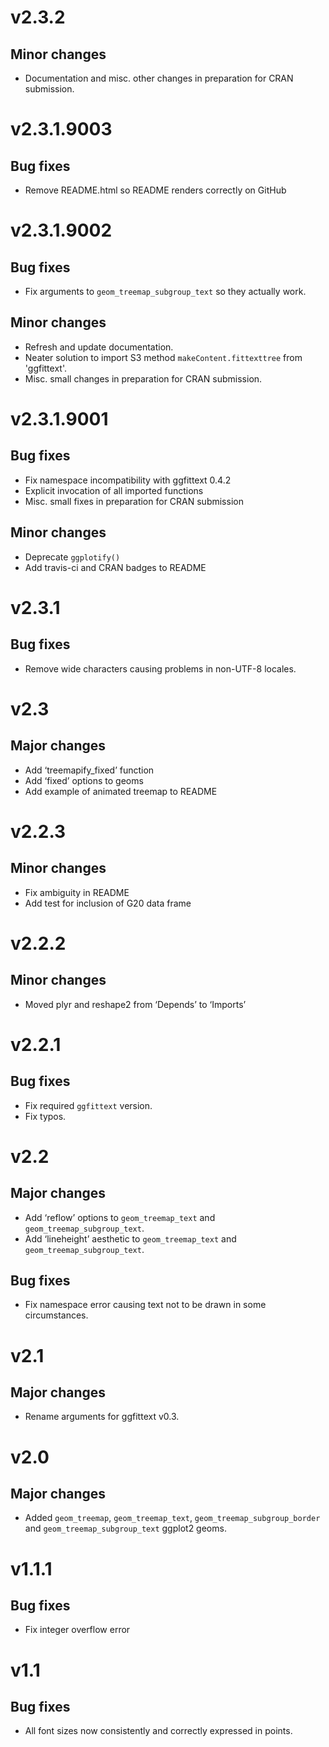 # v2.3.2

## Minor changes

- Documentation and misc. other changes in preparation for CRAN submission.

# v2.3.1.9003

## Bug fixes

- Remove README.html so README renders correctly on GitHub

# v2.3.1.9002

## Bug fixes
- Fix arguments to `geom_treemap_subgroup_text` so they actually work.

## Minor changes
- Refresh and update documentation.
- Neater solution to import S3 method `makeContent.fittexttree` from
  'ggfittext'.
- Misc. small changes in preparation for CRAN submission.

# v2.3.1.9001

## Bug fixes
- Fix namespace incompatibility with ggfittext 0.4.2
- Explicit invocation of all imported functions
- Misc. small fixes in preparation for CRAN submission

## Minor changes
- Deprecate `ggplotify()`
- Add travis-ci and CRAN badges to README

# v2.3.1

## Bug fixes
- Remove wide characters causing problems in non-UTF-8 locales.

# v2.3

## Major changes
- Add ‘treemapify_fixed’ function
- Add ‘fixed’ options to geoms
- Add example of animated treemap to README

# v2.2.3

## Minor changes
- Fix ambiguity in README
- Add test for inclusion of G20 data frame

# v2.2.2

## Minor changes
- Moved plyr and reshape2 from ‘Depends’ to ‘Imports’

# v2.2.1

## Bug fixes
- Fix required `ggfittext` version.
- Fix typos.

# v2.2

## Major changes
- Add ‘reflow’ options to `geom_treemap_text` and `geom_treemap_subgroup_text`.
- Add ‘lineheight’ aesthetic to `geom_treemap_text` and `geom_treemap_subgroup_text`.

## Bug fixes
- Fix namespace error causing text not to be drawn in some circumstances.

# v2.1

## Major changes
- Rename arguments for ggfittext v0.3.

# v2.0

## Major changes
- Added `geom_treemap`, `geom_treemap_text`, `geom_treemap_subgroup_border` and
  `geom_treemap_subgroup_text` ggplot2 geoms.

# v1.1.1

## Bug fixes
- Fix integer overflow error

# v1.1

## Bug fixes
- All font sizes now consistently and correctly expressed in points.
